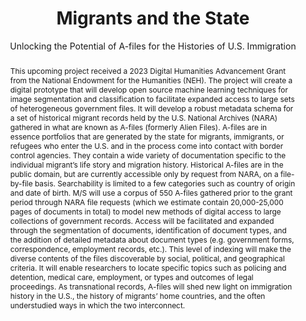 ---
pid: migrants-state
done: true
title: Migrants and the State
subtitle: |-
  Unlocking the Potential of A-files for the Histories
  of U.S. Immigration
category: Other
tags:
- public-humanities
- machine-learning
abstract: This upcoming project received a 2023 Digital Humanities Advancement Grant
  from the National Endowment for the Humanities (NEH). The project will create a
  digital prototype that will develop open source machine learning techniques for
  image segmentation and classification to facilitate expanded access to large sets
  of heterogeneous government files. It will develop a robust metadata schema for
  a set of historical migrant records held by the U.S. National Archives (NARA) gathered
  in what are known as A-files (formerly Alien Files). A-files are in essence portfolios
  that are generated by the state for migrants, immigrants, or refugees who enter
  the U.S. and in the process come into contact with border control agencies. They
  contain a wide variety of documentation specific to the individual migrant’s life
  story and migration history. Historical A-files are in the public domain, but are
  currently accessible only by request from NARA, on a file-by-file basis. Searchability
  is limited to a few categories such as country of origin and date of birth. M/S
  will use a corpus of 550 A-files gathered prior to the grant period through NARA
  file requests (which we estimate contain 20,000-25,000 pages of documents in total)
  to model new methods of digital access to large collections of government records.
  Access will be facilitated and expanded through the segmentation of documents, identification
  of document types, and the addition of detailed metadata about document types (e.g.
  government forms, correspondence, employment records, etc.). This level of indexing
  will make the diverse contents of the files discoverable by social, political, and
  geographical criteria. It will enable researchers to locate specific topics such
  as policing and detention, medical care, employment, or types and outcomes of legal
  proceedings. As transnational records, A-files will shed new light on immigration
  history in the U.S., the history of migrants’ home countries, and the often understudied
  ways in which the two interconnect.
pis:
- noonan
- fischer
- nyrop
- provo
order: '061'
layout: project
---